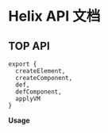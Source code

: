 # Helix API 文档

## TOP API
```
export {
  createElement,
  createComponent,
  def,
  defComponent,
  applyVM
}
```

**Usage**
